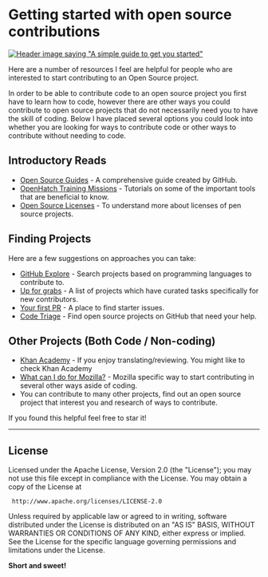# Getting started with open source contributions

[![Header image saying "A simple guide to get you started"](https://github.com/blossomica/getting_started_with_open_source/blob/master/header_image.png)](https://github.com/blossomica/getting_started_with_open_source)

Here are a number of resources I feel are helpful for people who are interested to start contributing to an Open Source project.

In order to be able to contribute code to an open source project you first have to learn how to code, however there are other ways you could contribute to open source projects that do not necessarily need you to have the skill of coding. Below I have placed several options you could look into whether you are looking for ways to contribute code or other ways to contribute without needing to code.

## Introductory Reads
* [Open Source Guides](https://opensource.guide/) - A comprehensive guide created by GitHub.
* [OpenHatch Training Missions](https://openhatch.org/missions/) - Tutorials on some of the important tools that are beneficial to know.
* [Open Source Licenses](http://opensource.org/licenses/) - To understand more about licenses of pen source projects. 


## Finding Projects
Here are a few suggestions on approaches you can take:
* [GitHub Explore](https://github.com/explore/) - Search projects based on programming languages to contribute to.
* [Up for grabs](http://up-for-grabs.net/#/) - A list of projects which have curated tasks specifically for new contributors.
* [Your first PR](https://yourfirstpr.github.io/) - A place to find starter issues.
* [Code Triage](https://www.codetriage.com/) - Find open source projects on GitHub that need your help.

## Other Projects (Both Code / Non-coding)
* [Khan Academy](https://www.khanacademy.org/contribute) - If you enjoy translating/reviewing. You might like to check Khan Academy
* [What can I do for Mozilla?](http://whatcanidoformozilla.org/) - Mozilla specific way to start contributing in several other ways aside of coding.
* You can contribute to many other projects, find out an open source project that interest you and research of ways to contribute.


If you found this helpful feel free to star it!

----
## License

Licensed under the Apache License, Version 2.0 (the "License");
   you may not use this file except in compliance with the License.
   You may obtain a copy of the License at

     http://www.apache.org/licenses/LICENSE-2.0

   Unless required by applicable law or agreed to in writing, software
   distributed under the License is distributed on an "AS IS" BASIS,
   WITHOUT WARRANTIES OR CONDITIONS OF ANY KIND, either express or implied.
   See the License for the specific language governing permissions and
   limitations under the License.


**Short and sweet!**
